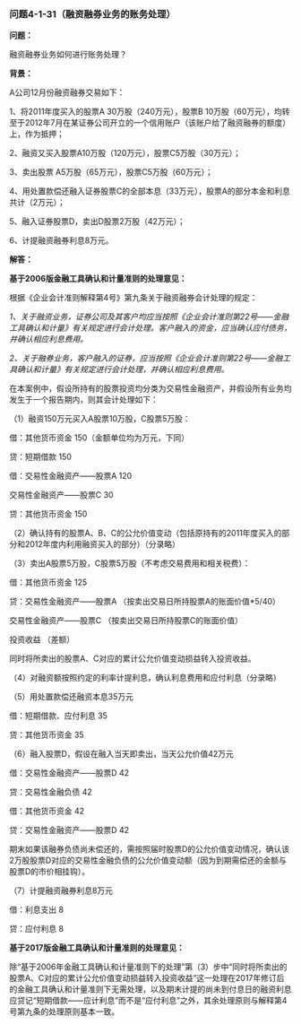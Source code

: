 ### 问题4-1-31（融资融券业务的账务处理）

**问题：**

融资融券业务如何进行账务处理？

**背景：**

A公司12月份融资融券交易如下：

1、将2011年度买入的股票A 30万股（240万元），股票B
10万股（60万元），均转至于2012年7月在某证券公司开立的一个信用账户（该账户给了融资融券的额度）上，作为抵押；

2、融资又买入股票A10万股（120万元），股票C5万股（30万元）；

3、卖出股票 A5万股（65万元），股票C5万股（60万元）；

4、用处置款偿还融入证券股票C的全部本息（33万元），股票A的部分本金和利息共计（2万元）；

5、融入证券股票D，卖出D股票2万股（42万元）；

6、计提融资融券利息8万元。

**解答：**

**基于2006版金融工具确认和计量准则的处理意见：**

根据《企业会计准则解释第4号》第九条关于融资融券会计处理的规定：

*1、关于融资业务，证券公司及其客户均应当按照《企业会计准则第22号——金融工具确认和计量》有关规定进行会计处理。客户融入的资金，应当确认应付债务，并确认相应利息费用。*

*2、关于融券业务，客户融入的证券，应当按照《企业会计准则第22号——金融工具确认和计量》有关规定进行会计处理，并确认相应利息费用。*

在本案例中，假设所持有的股票投资均分类为交易性金融资产，并假设所有业务均发生于一个报告期内，则其会计处理如下：

（1）融资150万元买入A股票10万股，C股票5万股：

借：其他货币资金 150（金额单位均为万元，下同）

贷：短期借款 150

借：交易性金融资产——股票A 120

交易性金融资产——股票C 30

贷：其他货币资金 150

（2）确认持有的股票A、B、C的公允价值变动（包括原持有的2011年度买入的部分和2012年度内利用融资买入的部分）（分录略）

（3）卖出A股票5万股，C股票5万股（不考虑交易费用和相关税费）：

借：其他货币资金 125

贷：交易性金融资产——股票A （按卖出交易日所持股票A的账面价值\*5/40）

交易性金融资产——股票C （按卖出交易日所持股票C的账面价值）

投资收益 （差额）

同时将所卖出的股票A、C对应的累计公允价值变动损益转入投资收益。

（4）对融资额按照约定的利率计提利息，确认利息费用和应付利息（分录略）

（5）用处置款偿还融资本息35万元

借：短期借款、应付利息 35

贷：其他货币资金 35

（6）融入股票D，假设在融入当天即卖出，当天公允价值42万元

借：交易性金融资产——股票D 42

贷：交易性金融负债 42

借：其他货币资金 42

贷：交易性金融资产——股票D 42

期末如果该融券负债尚未偿还的，需按照届时股票D的公允价值变动情况，确认该2万股股票D对应的交易性金融负债的公允价值变动额（因为到期需偿还的金额与股票D的市价相挂钩）。

（7）计提融资融券利息8万元

借：利息支出 8

贷：应付利息 8

**基于2017版金融工具确认和计量准则的处理意见：**

除“基于2006年金融工具确认和计量准则下的处理”第（3）步中“同时将所卖出的股票A、C对应的累计公允价值变动损益转入投资收益”这一处理在2017年修订后的金融工具确认和计量准则下无需处理，以及期末计提的尚未到付息日的融资利息应贷记“短期借款——应计利息”而不是“应付利息”之外，其余处理原则与解释第4号第九条的处理原则基本一致。